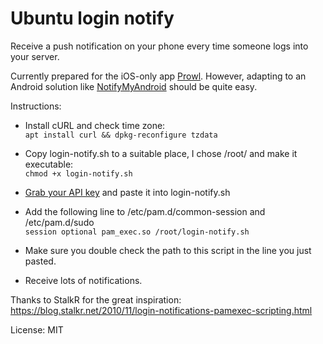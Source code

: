 # Ubuntu login notify
Receive a push notification on your phone every time someone logs into your server.

Currently prepared for the iOS-only app [Prowl](https://www.prowlapp.com). However, adapting to an Android solution like [NotifyMyAndroid](https://www.notifymyandroid.com) should be quite easy.

Instructions:

- Install cURL and check time zone:<br>
```apt install curl && dpkg-reconfigure tzdata```

- Copy login-notify.sh to a suitable place, I chose /root/ and make it executable:<br>```chmod +x login-notify.sh```

- [Grab your API key](https://www.prowlapp.com/api_settings.php) and paste it into login-notify.sh

- Add the following line to /etc/pam.d/common-session and /etc/pam.d/sudo<br>
```session optional pam_exec.so /root/login-notify.sh```

- Make sure you double check the path to this script in the line you just pasted.

- Receive lots of notifications.

Thanks to StalkR for the great inspiration:<br>
https://blog.stalkr.net/2010/11/login-notifications-pamexec-scripting.html

License: MIT
